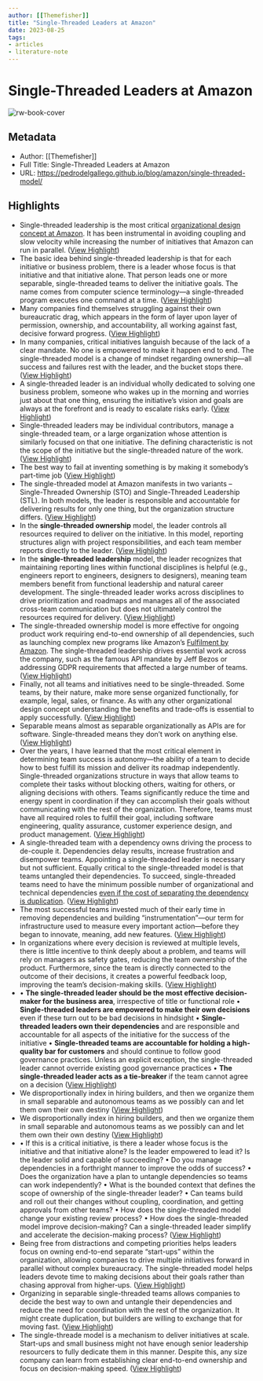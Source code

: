 ```yaml
---
author: [[Themefisher]]
title: "Single-Threaded Leaders at Amazon"
date: 2023-08-25
tags: 
- articles
- literature-note
---
```

# Single-Threaded Leaders at Amazon

![rw-book-cover](https://pedrodelgallego.github.io/images/post/single-threaded-leadership_hu856173de303e25ab9ba5817fdb202bd5_596392_925x475_fill_box_smart1_3.png)

## Metadata
- Author: [[Themefisher]]
- Full Title: Single-Threaded Leaders at Amazon
- URL: https://pedrodelgallego.github.io/blog/amazon/single-threaded-model/

## Highlights
- Single-threaded leadership is the most critical [organizational design concept at Amazon](https://pedrodelgallego.github.io/blog/amazon-organization-design/). It has been instrumental in avoiding coupling and slow velocity while increasing the number of initiatives that Amazon can run in parallel. ([View Highlight](https://read.readwise.io/read/01h4h7esc678fsf21t1dg611vk))
- The basic idea behind single-threaded leadership is that for each initiative or business problem, there is a leader whose focus is that initiative and that initiative alone. That person leads one or more separable, single-threaded teams to deliver the initiative goals. The name comes from computer science terminology—a single-threaded program executes one command at a time. ([View Highlight](https://read.readwise.io/read/01h4h7fffmfd13eavfg5h7fb4e))
- Many companies find themselves struggling against their own bureaucratic drag, which appears in the form of layer upon layer of permission, ownership, and accountability, all working against fast, decisive forward progress. ([View Highlight](https://read.readwise.io/read/01h4h7fs4cqsc64wzmcxk2y1h8))
- In many companies, critical initiatives languish because of the lack of a clear mandate. No one is empowered to make it happen end to end. The single-threaded model is a change of mindset regarding ownership—all success and failures rest with the leader, and the bucket stops there. ([View Highlight](https://read.readwise.io/read/01h4h7g3hds9n5w4k4bsyq8xks))
- A single-threaded leader is an individual wholly dedicated to solving one business problem, someone who wakes up in the morning and worries just about that one thing, ensuring the initiative’s vision and goals are always at the forefront and is ready to escalate risks early. ([View Highlight](https://read.readwise.io/read/01h4h7g9hnm85263akapt1cp9b))
- Single-threaded leaders may be individual contributors, manage a single-threaded team, or a large organization whose attention is similarly focused on that one initiative. The defining characteristic is not the scope of the initiative but the single-threaded nature of the work. ([View Highlight](https://read.readwise.io/read/01h4h7gmt654dxbr64374t354w))
- The best way to fail at inventing something is by making it somebody’s part-time job ([View Highlight](https://read.readwise.io/read/01h4h7gwyzgcgdtj407yj0sj9k))
- The single-threaded model at Amazon manifests in two variants – Single-Threaded Ownership (STO) and Single-Threaded Leadership (STL). In both models, the leader is responsible and accountable for delivering results for only one thing, but the organization structure differs. ([View Highlight](https://read.readwise.io/read/01h4h7h5dbdan8xvfy863qz4qg))
- In the **single-threaded ownership** model, the leader controls all resources required to deliver on the initiative. In this model, reporting structures align with project responsibilities, and each team member reports directly to the leader. ([View Highlight](https://read.readwise.io/read/01h4h7he2z1q1we9qvphpxn3b1))
- In the **single-threaded leadership** model, the leader recognizes that maintaining reporting lines within functional disciplines is helpful (e.g., engineers report to engineers, designers to designers), meaning team members benefit from functional leadership and natural career development. The single-threaded leader works across disciplines to drive prioritization and roadmaps and manages all of the associated cross-team communication but does not ultimately control the resources required for delivery. ([View Highlight](https://read.readwise.io/read/01h4h7hq6z5b8j85vm7jpdhyx8))
- The single-threaded ownership model is more effective for ongoing product work requiring end-to-end ownership of all dependencies, such as launching complex new programs like Amazon’s [Fulfilment by Amazon](https://sell.amazon.co.uk/fulfilment-by-amazon). The single-threaded leadership drives essential work across the company, such as the famous API mandate by Jeff Bezos or addressing GDPR requirements that affected a large number of teams. ([View Highlight](https://read.readwise.io/read/01h4h7k45vd9gcte9jgy7cfbh3))
- Finally, not all teams and initiatives need to be single-threaded. Some teams, by their nature, make more sense organized functionally, for example, legal, sales, or finance. As with any other organizational design concept understanding the benefits and trade-offs is essential to apply successfully. ([View Highlight](https://read.readwise.io/read/01h4h7mvzx54at0gp8akk3q0ff))
- Separable means almost as separable organizationally as APIs are for software. Single-threaded means they don’t work on anything else. ([View Highlight](https://read.readwise.io/read/01h4h7n3z2wa85vf9szsr3sn7e))
- Over the years, I have learned that the most critical element in determining team success is autonomy—the ability of a team to decide how to best fulfill its mission and deliver its roadmap independently. Single-threaded organizations structure in ways that allow teams to complete their tasks without blocking others, waiting for others, or aligning decisions with others. Teams significantly reduce the time and energy spent in coordination if they can accomplish their goals without communicating with the rest of the organization. Therefore, teams must have all required roles to fulfill their goal, including software engineering, quality assurance, customer experience design, and product management. ([View Highlight](https://read.readwise.io/read/01h4h7nrvdn9k90qm5k18sjk1f))
- A single-threaded team with a dependency owns driving the process to de-couple it. Dependencies delay results, increase frustration and disempower teams. Appointing a single-threaded leader is necessary but not sufficient. Equally critical to the single-threaded model is that teams untangled their dependencies. To succeed, single-threaded teams need to have the minimum possible number of organizational and technical dependencies [even if the cost of separating the dependency is duplication](https://pedrodelgallego.github.io/tags/tolerating-then-eliminating-duplication/). ([View Highlight](https://read.readwise.io/read/01h4h7pj13cbaew00mpm091pxr))
- The most successful teams invested much of their early time in removing dependencies and building “instrumentation”—our term for infrastructure used to measure every important action—before they began to innovate, meaning, add new features. ([View Highlight](https://read.readwise.io/read/01h4h7q9m4amth8gndw0479mh5))
- In organizations where every decision is reviewed at multiple levels, there is little incentive to think deeply about a problem, and teams will rely on managers as safety gates, reducing the team ownership of the product. Furthermore, since the team is directly connected to the outcome of their decisions, it creates a powerful feedback loop, improving the team’s decision-making skills. ([View Highlight](https://read.readwise.io/read/01h4h7qvtavbw3ft4p86jpkpc7))
- • **The single-threaded leader should be the most effective decision-maker for the business area**, irrespective of title or functional role
  • **Single-threaded leaders are empowered to make their own decisions** even if these turn out to be bad decisions in hindsight
  • **Single-threaded leaders own their dependencies** and are responsible and accountable for all aspects of the initiative for the success of the initiative
  • **Single-threaded teams are accountable for holding a high-quality bar for customers** and should continue to follow good governance practices. Unless an explicit exception, the single-threaded leader cannot override existing good governance practices
  • **The single-threaded leader acts as a tie-breaker** if the team cannot agree on a decision ([View Highlight](https://read.readwise.io/read/01h4h7sggcjhqne08kt4xfpm82))
- We disproportionally index in hiring builders, and then we organize them in small separable and autonomous teams as we possibly can and let them own their own destiny ([View Highlight](https://read.readwise.io/read/01h4h7sgrm6zgz7dyk1zjdp8hk))
- We disproportionally index in hiring builders, and then we organize them in small separable and autonomous teams as we possibly can and let them own their own destiny ([View Highlight](https://read.readwise.io/read/01h4h7sh9gsw0m1a4n1d0x7n70))
- • If this is a critical initiative, is there a leader whose focus is the initiative and that initiative alone? Is the leader empowered to lead it? Is the leader solid and capable of succeeding?
  • Do you manage dependencies in a forthright manner to improve the odds of success?
  • Does the organization have a plan to untangle dependencies so teams can work independently?
  • What is the bounded context that defines the scope of ownership of the single-threader leader?
  • Can teams build and roll out their changes without coupling, coordination, and getting approvals from other teams?
  • How does the single-threaded model change your existing review process?
  • How does the single-threaded model improve decision-making? Can a single-threaded leader simplify and accelerate the decision-making process? ([View Highlight](https://read.readwise.io/read/01h4h7tpegq4mjnw6zn20bdf6m))
- Being free from distractions and competing priorities helps leaders focus on owning end-to-end separate “start-ups” within the organization, allowing companies to drive multiple initiatives forward in parallel without complex bureaucracy. The single-threaded model helps leaders devote time to making decisions about their goals rather than chasing approval from higher-ups. ([View Highlight](https://read.readwise.io/read/01h4h7tybnmcep72y48j51w2es))
- Organizing in separable single-threaded teams allows companies to decide the best way to own and untangle their dependencies and reduce the need for coordination with the rest of the organization. It might create duplication, but builders are willing to exchange that for moving fast. ([View Highlight](https://read.readwise.io/read/01h4h7v8axp9arcjf5hbkr1zf9))
- The single-threade model is a mechanism to deliver initiatives at scale. Start-ups and small business might not have enough senior leadership resourcers to fully dedicate them in this manner. Despite this, any size company can learn from establishing clear end-to-end ownership and focus on decision-making speed. ([View Highlight](https://read.readwise.io/read/01h4h7w035mqz9zq890r93z6j0))
